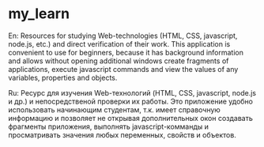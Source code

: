 # my_learn
<p>En:
Resources for studying Web-technologies (HTML, CSS, javascript, node.js, etc.) and direct verification of their work.
This application is convenient to use for beginners, because it has background information and allows without opening additional windows create fragments of applications, execute javascript commands and view the values of any variables, properties and objects.</p>
<p>
Ru:
Ресурс для изучения Web-технологий (HTML, CSS, javascript, node.js и др.) и непосредственой проверки их работы.
Это приложение удобно использовать начинающим студентам, т.к. имеет справочную информацию и позволяет не открывая дополнительных окон создавать фрагменты приложения, выполнять javascript-комманды и просматривать значения любых переменных, свойств и объектов.
</p>
